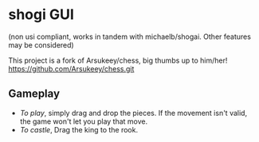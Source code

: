 # shogi GUI

(non usi compliant, works in tandem with michaelb/shogai. Other features may be considered)

This project is a fork of Arsukeey/chess, big thumbs up to him/her!
https://github.com/Arsukeey/chess.git

## Gameplay

- _To play_, simply drag and drop the pieces. If the movement isn't valid, the game won't let you play that move.
- _To castle_, Drag the king to the rook.
